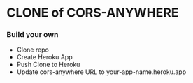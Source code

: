 # CLONE of CORS-ANYWHERE
### Build your own
* Clone repo
* Create Heroku App
* Push Clone to Heroku
* Update cors-anywhere URL to your-app-name.heroku.app 
